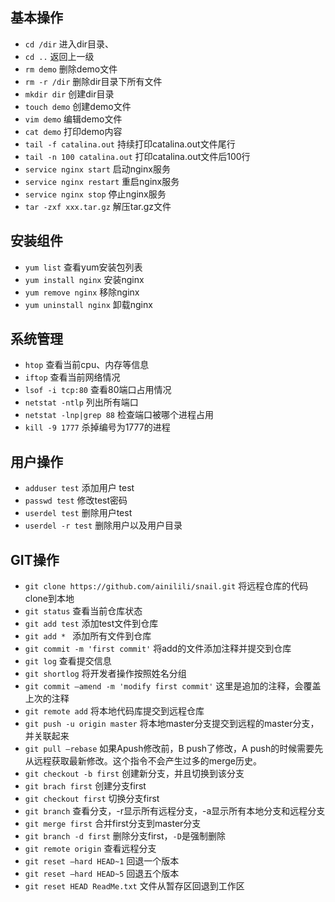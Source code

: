 ## 基本操作
 - ``cd /dir`` 进入dir目录、
 - ``cd ..`` 返回上一级
 - ``rm demo`` 删除demo文件
 - ``rm -r /dir`` 删除dir目录下所有文件
 - ``mkdir dir`` 创建dir目录
 - ``touch demo`` 创建demo文件
 - ``vim demo`` 编辑demo文件
 - ``cat demo`` 打印demo内容
 - ``tail -f catalina.out`` 持续打印catalina.out文件尾行
 - ``tail -n 100 catalina.out`` 打印catalina.out文件后100行
 - ``service nginx start`` 启动nginx服务
 - ``service nginx restart`` 重启nginx服务
 - ``service nginx stop`` 停止nginx服务
 - ``tar -zxf xxx.tar.gz`` 解压tar.gz文件

## 安装组件
 - ``yum list`` 查看yum安装包列表
 - ``yum install nginx`` 安装nginx
 - ``yum remove nginx`` 移除nginx
 - ``yum uninstall nginx`` 卸载nginx

## 系统管理
 - ``htop`` 查看当前cpu、内存等信息
 - ``iftop`` 查看当前网络情况
 - ``lsof -i tcp:80`` 查看80端口占用情况
 - ``netstat -ntlp`` 列出所有端口
 - ``netstat -lnp|grep 88`` 检查端口被哪个进程占用
 - ``kill -9 1777`` 杀掉编号为1777的进程

## 用户操作
 - ``adduser test`` 添加用户 test
 - ``passwd test`` 修改test密码
 - ``userdel test`` 删除用户test
 - ``userdel -r test`` 删除用户以及用户目录

## GIT操作
 - ``git clone https://github.com/ainilili/snail.git`` 将远程仓库的代码clone到本地
 - ``git status`` 查看当前仓库状态
 - ``git add test`` 添加test文件到仓库
 - ``git add * `` 添加所有文件到仓库
 - ``git commit -m 'first commit'`` 将add的文件添加注释并提交到仓库
 - ``git log`` 查看提交信息
 - ``git shortlog`` 将开发者操作按照姓名分组
 - ``git commit –amend -m 'modify first commit'`` 这里是追加的注释，会覆盖上次的注释
 - ``git remote add`` 将本地代码库提交到远程仓库
 - ``git push -u origin master`` 将本地master分支提交到远程的master分支，并关联起来
 - ``git pull –rebase`` 如果Apush修改前，B push了修改，A push的时候需要先从远程获取最新修改。这个指令不会产生过多的merge历史。
 - ``git checkout -b first`` 创建新分支，并且切换到该分支
 - ``git brach first`` 创建分支first
 - ``git checkout first`` 切换分支first
 - ``git branch`` 查看分支，-r显示所有远程分支，-a显示所有本地分支和远程分支
 - ``git merge first`` 合并first分支到master分支
 - ``git branch -d first`` 删除分支first，``-D``是强制删除
 - ``git remote origin`` 查看远程分支
 - ``git reset –hard HEAD~1`` 回退一个版本
 - ``git reset –hard HEAD~5`` 回退五个版本
 - ``git reset HEAD ReadMe.txt`` 文件从暂存区回退到工作区
